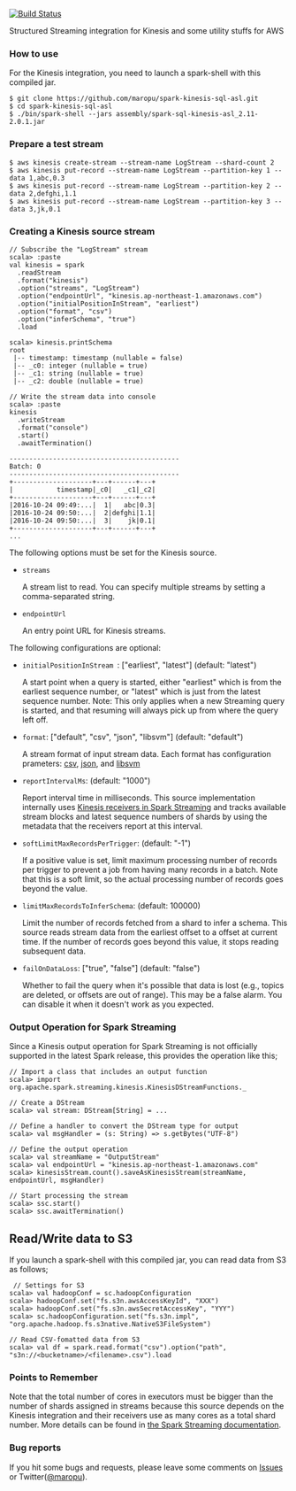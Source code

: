 [![Build Status](https://travis-ci.org/maropu/spark-kinesis-sql-asl.svg?branch=master)](https://travis-ci.org/maropu/spark-kinesis-sql-asl)

Structured Streaming integration for Kinesis and some utility stuffs for AWS

### How to use

For the Kinesis integration, you need to launch a spark-shell with this compiled jar.

    $ git clone https://github.com/maropu/spark-kinesis-sql-asl.git
    $ cd spark-kinesis-sql-asl
    $ ./bin/spark-shell --jars assembly/spark-sql-kinesis-asl_2.11-2.0.1.jar

### Prepare a test stream

    $ aws kinesis create-stream --stream-name LogStream --shard-count 2
    $ aws kinesis put-record --stream-name LogStream --partition-key 1 --data 1,abc,0.3
    $ aws kinesis put-record --stream-name LogStream --partition-key 2 --data 2,defghi,1.1
    $ aws kinesis put-record --stream-name LogStream --partition-key 3 --data 3,jk,0.1

### Creating a Kinesis source stream

    // Subscribe the "LogStream" stream
    scala> :paste
    val kinesis = spark
      .readStream
      .format("kinesis")
      .option("streams", "LogStream")
      .option("endpointUrl", "kinesis.ap-northeast-1.amazonaws.com")
      .option("initialPositionInStream", "earliest")
      .option("format", "csv")
      .option("inferSchema", "true")
      .load

    scala> kinesis.printSchema
    root
     |-- timestamp: timestamp (nullable = false)
     |-- _c0: integer (nullable = true)
     |-- _c1: string (nullable = true)
     |-- _c2: double (nullable = true)

    // Write the stream data into console
    scala> :paste
    kinesis
      .writeStream
      .format("console")
      .start()
      .awaitTermination()

    -------------------------------------------
    Batch: 0
    -------------------------------------------
    +--------------------+---+------+---+
    |           timestamp|_c0|   _c1|_c2|
    +--------------------+---+------+---+
    |2016-10-24 09:49:...|  1|   abc|0.3|
    |2016-10-24 09:50:...|  2|defghi|1.1|
    |2016-10-24 09:50:...|  3|    jk|0.1|
    +--------------------+---+------+---+
    ...

The following options must be set for the Kinesis source.

 * `streams`

    A stream list to read. You can specify multiple streams by setting a comma-separated string.

 * `endpointUrl`

    An entry point URL for Kinesis streams.

The following configurations are optional:

 * `initialPositionInStream `: \["earliest", "latest"\] (default: "latest")

    A start point when a query is started, either "earliest" which is from the earliest sequence
    number, or "latest" which is just from the latest sequence number. Note: This only applies
    when a new Streaming query is started, and that resuming will always pick up from
    where the query left off.

 * `format`: \["default", "csv", "json", "libsvm"\] (default: "default")

    A stream format of input stream data. Each format has configuration prameters:
    [csv](./external/kinesis-sql-asl/src/main/scala/org/apache/spark/sql/execution/datasources/csv/CSVKinesisValueFormat.scala#L34),
    [json](./external/kinesis-sql-asl/src/main/scala/org/apache/spark/sql/execution/datasources/json/JsonKinesisValueFormat.scala#L36),
    and [libsvm](./external/kinesis-sql-asl/src/main/scala/org/apache/spark/ml/source/libsvm/LibSVMKinesisValueFormat.scala#L39)

 * `reportIntervalMs`: (default: "1000")

    Report interval time in milliseconds. This source implementation internally uses
    [Kinesis receivers in Spark Streaming](https://github.com/apache/spark/tree/master/external/kinesis-asl)
    and tracks available stream blocks and latest sequence numbers of shards by using the metadata
    that the receivers report at this interval.

 * `softLimitMaxRecordsPerTrigger`: (default: "-1")

    If a positive value is set, limit maximum processing number of records per trigger to prevent
    a job from having many records in a batch. Note that this is a soft limit, so the actual
    processing number of records goes beyond the value.

 * `limitMaxRecordsToInferSchema`: (default: 100000)

    Limit the number of records fetched from a shard to infer a schema. This source reads
    stream data from the earliest offset to a offset at current time. If the number of records
    goes beyond this value, it stops reading subsequent data.

 * `failOnDataLoss`: \["true", "false"\] (default: "false")

    Whether to fail the query when it's possible that data is lost (e.g., topics are deleted, or
    offsets are out of range). This may be a false alarm. You can disable it when it doesn't work
    as you expected.

### Output Operation for Spark Streaming

Since a Kinesis output operation for Spark Streaming is not officially supported in the latest Spark release,
this provides the operation like this;

    // Import a class that includes an output function
    scala> import org.apache.spark.streaming.kinesis.KinesisDStreamFunctions._

    // Create a DStream
    scala> val stream: DStream[String] = ...

    // Define a handler to convert the DStream type for output
    scala> val msgHandler = (s: String) => s.getBytes("UTF-8")

    // Define the output operation
    scala> val streamName = "OutputStream"
    scala> val endpointUrl = "kinesis.ap-northeast-1.amazonaws.com"
    scala> kinesisStream.count().saveAsKinesisStream(streamName, endpointUrl, msgHandler)

    // Start processing the stream
    scala> ssc.start()
    scala> ssc.awaitTermination()

## Read/Write data to S3

If you launch a spark-shell with this compiled jar, you can read data from S3 as follows;

     // Settings for S3
    scala> val hadoopConf = sc.hadoopConfiguration
    scala> hadoopConf.set("fs.s3n.awsAccessKeyId", "XXX")
    scala> hadoopConf.set("fs.s3n.awsSecretAccessKey", "YYY")
    scala> sc.hadoopConfiguration.set("fs.s3n.impl", "org.apache.hadoop.fs.s3native.NativeS3FileSystem")

    // Read CSV-fomatted data from S3
    scala> val df = spark.read.format("csv").option("path", "s3n://<bucketname>/<filename>.csv").load

### Points to Remember

Note that the total number of cores in executors must be bigger than the number of shards assigned
in streams because this source depends on the Kinesis integration and their receivers use
as many cores as a total shard number. More details can be found in
[the Spark Streaming documentation](http://spark.apache.org/docs/latest/streaming-programming-guide.html#points-to-remember-1).

### Bug reports

If you hit some bugs and requests, please leave some comments on
[Issues](https://github.com/maropu/spark-kinesis-sql-asl/issues) or
Twitter([@maropu](http://twitter.com/#!/maropu)).
